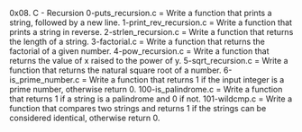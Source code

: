 0x08. C - Recursion
0-puts_recursion.c = Write a function that prints a string, followed by a new line.
1-print_rev_recursion.c = Write a function that prints a string in reverse.
2-strlen_recursion.c = Write a function that returns the length of a string.
3-factorial.c = Write a function that returns the factorial of a given number.
4-pow_recursion.c = Write a function that returns the value of x raised to the power of y.
5-sqrt_recursion.c = Write a function that returns the natural square root of a number.
6-is_prime_number.c = Write a function that returns 1 if the input integer is a prime number, otherwise return 0.
100-is_palindrome.c = Write a function that returns 1 if a string is a palindrome and 0 if not.
101-wildcmp.c = Write a function that compares two strings and returns 1 if the strings can be considered identical, otherwise return 0.
